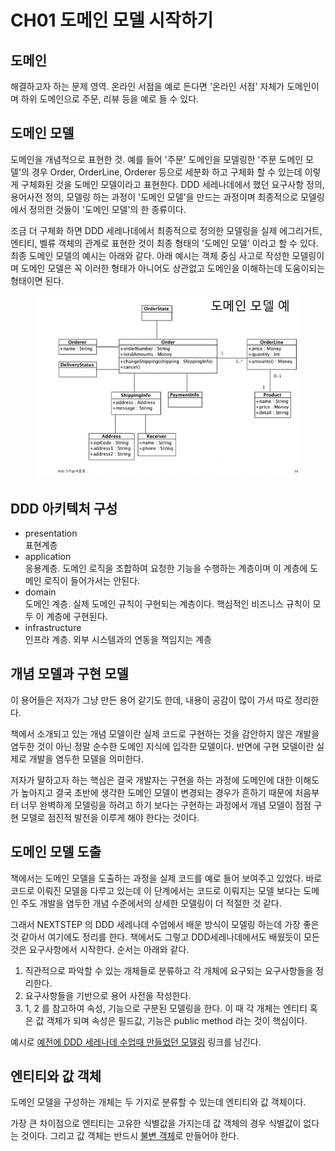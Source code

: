 # CH01 도메인 모델 시작하기

## 도메인

해결하고자 하는 문제 영역. 온라인 서점을 예로 든다면 '온라인 서점' 자체가 도메인이며 하위 도메인으로 주문, 리뷰 등을 예로 들 수 있다.



## 도메인 모델

도메인을 개념적으로 표현한 것. 예를 들어 '주문' 도메인을 모델링한 '주문 도메인 모델'의 경우 Order, OrderLine, Orderer 등으로 세분화 하고 구체화 할 수 있는데 이렇게 구체화된 것을 도메인 모델이라고 표현한다. DDD 세레나데에서 했던 요구사항 정의, 용어사전 정의, 모델링 하는 과정이 '도메인 모델'을 만드는 과정이며 최종적으로 모델링에서 정의한 것들이 '도메인 모델'의 한 종류이다.

조금 더 구체화 하면 DDD 세레나데에서 최종적으로 정의한 모델링을 실제 에그리거트, 엔티티, 벨류 객체의 관계로 표현한 것이 최종 형태의 '도메인 모델' 이라고 할 수 있다. 최종 도메인 모델의 예시는 아래와 같다. 아래 예시는 객체 중심 사고로 작성한 모델링이며 도메인 모델은 꼭 이러한 형태가 아니어도 상관없고 도메인을 이해하는데 도움이되는 형태이면 된다.

<figure><img src="../../.gitbook/assets/image (1) (1) (1) (1) (1) (1) (1) (1) (1) (1) (1) (1) (1) (1) (1) (1) (1) (1) (1) (1) (1) (1) (1).png" alt=""><figcaption></figcaption></figure>



## DDD 아키텍처 구성

* presentation\
  표현계층
* application\
  응용계층. 도메인 로직을 조합하여 요청한 기능을 수행하는 계층이며 이 계층에 도메인 로직이 들어가서는 안된다.
* domain\
  도메인 계층. 실제 도메인 규칙이 구현되는 계층이다. 핵심적인 비즈니스 규칙이 모두 이 계층에 구현된다.
* infrastructure\
  인프라 계층. 외부 시스템과의 연동을 책임지는 계층



## 개념 모델과 구현 모델

이 용어들은 저자가 그냥 만든 용어 같기도 한데, 내용이 공감이 많이 가서 따로 정리한다.

책에서 소개되고 있는 개념 모델이란 실제 코드로 구현하는 것을 감안하지 않은 개발을 염두한 것이 아닌 정말 순수한 도메인 지식에 입각한 모델이다. 반면에 구현 모델이란 실제로 개발을 염두한 모델을 의미한다.

저자가 말하고자 하는 핵심은 결국 개발자는 구현을 하는 과정에 도메인에 대한 이해도가 높아지고 결국 초반에 생각한 도메인 모델이 변경되는 경우가 흔하기 때문에 처음부터 너무 완벽하게 모델링을 하려고 하기 보다는 구현하는 과정에서 개념 모델이 점점 구현 모델로 점진적 발전을 이루게 해야 한다는 것이다.



## 도메인 모델 도출

책에서는 도메인 모델을 도출하는 과정을 실제 코드를 예로 들어 보여주고 있었다. 바로 코드로 이뤄진 모델을 다루고 있는데 이 단계에서는 코드로 이뤄지는 모델 보다는 도메인 주도 개발을 염두한 개념 수준에서의 상세한 모델링이 더 적절한 것 같다.

그래서 NEXTSTEP 의 DDD 세레나데 수업에서 배운 방식이 모델링 하는데 가장 좋은 것 같아서 여기에도 정리를 한다. 책에서도 그렇고 DDD세레나데에서도 배웠듯이 모든 것은 요구사항에서 시작한다. 순서는 아래와 같다.

1. 직관적으로 파악할 수 있는 개체들로 분류하고 각 개체에 요구되는 요구사항들을 정리한다.
2. 요구사항들을 기반으로 용어 사전을 작성한다.
3. 1, 2 를 참고하여 속성, 기능으로 구분된 모델링을 한다. 이 때 각 개체는 엔티티 혹은 값 객체가 되며 속성은 필드값, 기능은 public method 라는 것이 핵심이다.

예시로 [예전에 DDD 세레나데 수업때 만들었던 모델링](https://github.com/fistkim101/ddd-strategic-design/tree/fistkim101) 링크를 남긴다.



## 엔티티와 값 객체

도메인 모델을 구성하는 개체는 두 가지로 분류할 수 있는데 엔티티와 값 객체이다.

가장 큰 차이점으로 엔티티는 고유한 식별값을 가지는데 값 객체의 경우 식별값이 없다는 것이다. 그리고 값 객체는 반드시 [불변 객체](https://devoong2.tistory.com/entry/Java-%EB%B6%88%EB%B3%80-%EA%B0%9D%EC%B2%B4Immutable-Object-%EC%97%90-%EB%8C%80%ED%95%B4-%EC%95%8C%EC%95%84%EB%B3%B4%EC%9E%90)로 만들어야 한다.
